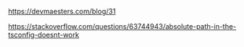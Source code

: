 https://devmaesters.com/blog/31

<!-- For absolute path in nodejs -->
https://stackoverflow.com/questions/63744943/absolute-path-in-the-tsconfig-doesnt-work